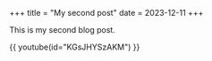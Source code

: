 +++
title = "My second post"
date = 2023-12-11
+++

This is my second blog post.

{{ youtube(id="KGsJHYSzAKM") }}
